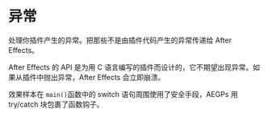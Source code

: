 # 异常

处理你插件产生的异常。把那些不是由插件代码产生的异常传递给 After Effects。

After Effects 的 API 是为用 C 语言编写的插件而设计的，它不期望出现异常。如果从插件中抛出异常，After Effects 会立即崩溃。

效果样本在 `main()`函数中的 switch 语句周围使用了安全手段，AEGPs 用 try/catch 块包裹了函数钩子。
